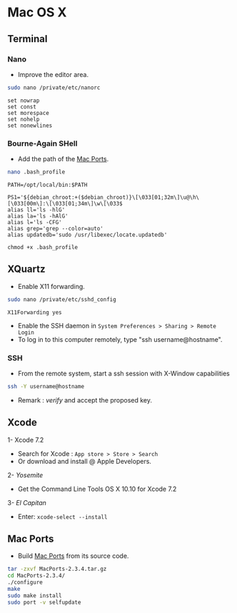 # Mac OS X
## Terminal
### Nano
* Improve the editor area.  
```sh
sudo nano /private/etc/nanorc
```
```
set nowrap
set const
set morespace
set nohelp
set nonewlines
```
### Bourne-Again SHell
* Add the path of the [Mac Ports](OSX.md#mac-ports).  
```sh
nano .bash_profile
```
```
PATH=/opt/local/bin:$PATH

PS1='${debian_chroot:+($debian_chroot)}\[\033[01;32m\]\u@\h\[\033[00m\]:\[\033[01;34m\]\w\[\033$
alias ll='ls -hlG'
alias la='ls -hAlG'
alias l='ls -CFG'
alias grep='grep --color=auto'
alias updatedb='sudo /usr/libexec/locate.updatedb'
```
```
chmod +x .bash_profile
```

## XQuartz
* Enable X11 forwarding.  
```sh
sudo nano /private/etc/sshd_config
```
```
X11Forwarding yes
```
* Enable the SSH daemon in ```System Preferences > Sharing > Remote Login```
* To log in to this computer remotely, type "ssh username@hostname".

### SSH
* From the remote system, start a ssh session with X-Window capabilities  
```sh
ssh -Y username@hostname
```
* Remark : _verify_ and accept the proposed key.  

## Xcode
1- Xcode 7.2  
* Search for Xcode : ```App store > Store > Search```  
* Or download and install @ Apple Developers.  

2- _Yosemite_  
* Get the Command Line Tools OS X 10.10 for Xcode 7.2  

3- _El Capitan_  
* Enter: ```xcode-select --install```  

## Mac Ports
* Build [Mac Ports](http://www.macports.org/install.php) from its source code.  
```sh
tar -zxvf MacPorts-2.3.4.tar.gz
cd MacPorts-2.3.4/
./configure
make
sudo make install
sudo port -v selfupdate
```
